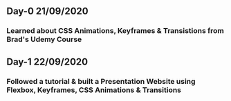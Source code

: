 ## Day-0 21/09/2020
### Learned about CSS Animations, Keyframes & Transistions from Brad's Udemy Course

## Day-1 22/09/2020
### Followed a tutorial & built a Presentation Website using Flexbox, Keyframes, CSS Animations & Transitions
